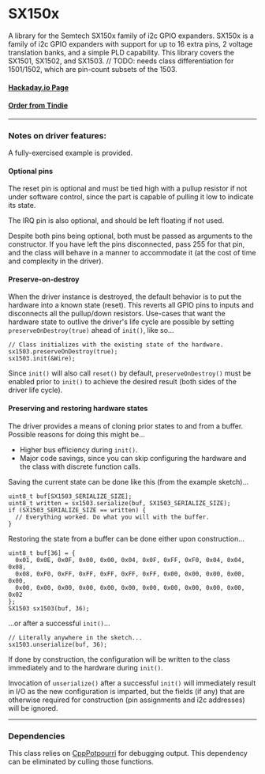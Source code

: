 # SX150x

A library for the Semtech SX150x family of i2c GPIO expanders. SX150x is a family of i2c GPIO expanders with support for up to 16 extra pins, 2 voltage translation banks, and a simple PLD capability. This library covers the SX1501, SX1502, and SX1503.
// TODO: needs class differentiation for 1501/1502, which are pin-count subsets of the 1503.

#### [Hackaday.io Page](https://hackaday.io/project/168368-sx1503-breakout)

#### [Order from Tindie](https://www.tindie.com/products/18522/)

------------------------

### Notes on driver features:

A fully-exercised example is provided.

#### Optional pins

The reset pin is optional and must be tied high with a pullup resistor if not
under software control, since the part is capable of pulling it low to indicate
its state.

The IRQ pin is also optional, and should be left floating if not used.

Despite both pins being optional, both must be passed as arguments to the
constructor. If you have left the pins disconnected, pass 255 for that pin, and
the class will behave in a manner to accommodate it (at the cost of time and
complexity in the driver).

#### Preserve-on-destroy

When the driver instance is destroyed, the default behavior is to
put the hardware into a known state (reset). This reverts all GPIO pins to
inputs and disconnects all the pullup/down resistors. Use-cases that want the
hardware state to outlive the driver's life cycle are possible by
setting `preserveOnDestroy(true)` ahead of `init()`, like so...

    // Class initializes with the existing state of the hardware.
    sx1503.preserveOnDestroy(true);
    sx1503.init(&Wire);

Since `init()` will also call `reset()` by default, `preserveOnDestroy()` must be
enabled prior to `init()` to achieve the desired result (both sides of the driver life cycle).

#### Preserving and restoring hardware states

The driver provides a means of cloning prior states to and from a buffer.
Possible reasons for doing this might be...

  * Higher bus efficiency during `init()`.
  * Major code savings, since you can skip configuring the hardware and the class with discrete function calls.

Saving the current state can be done like this (from the example sketch)...

    uint8_t buf[SX1503_SERIALIZE_SIZE];
    uint8_t written = sx1503.serialize(buf, SX1503_SERIALIZE_SIZE);
    if (SX1503_SERIALIZE_SIZE == written) {
      // Everything worked. Do what you will with the buffer.
    }

Restoring the state from a buffer can be done either upon construction...

    uint8_t buf[36] = {
      0x01, 0x0E, 0x0F, 0x00, 0x00, 0x04, 0x0F, 0xFF, 0xF0, 0x04, 0x04, 0x08,
      0x08, 0xF0, 0xFF, 0xFF, 0xFF, 0xFF, 0xFF, 0x00, 0x00, 0x00, 0x00, 0x00,
      0x00, 0x00, 0x00, 0x00, 0x00, 0x00, 0x00, 0x00, 0x00, 0x00, 0x00, 0x02
    };
    SX1503 sx1503(buf, 36);

...or after a successful `init()`...

    // Literally anywhere in the sketch...
    sx1503.unserialize(buf, 36);

If done by construction, the configuration will be written to the class immediately
and to the hardware during `init()`.

Invocation of `unserialize()` after a successful `init()` will immediately result
in I/O as the new configuration is imparted, but the fields (if any) that are
otherwise required for construction (pin assignments and i2c addresses) will be ignored.

------------------------

### Dependencies

This class relies on [CppPotpourri](https://github.com/jspark311/CppPotpourri) for
debugging output. This dependency can be eliminated by culling those functions.
